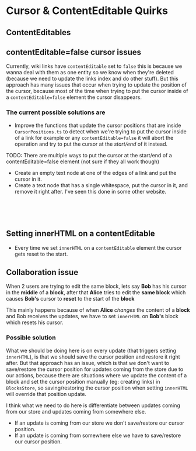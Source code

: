 # Cursor & ContentEditable Quirks


## ContentEditables

## contentEditable=false cursor issues
Currently, wiki links have `contentEditable` set to `false` this is because we wanna deal with them as one entity so we know when they're deleted (because we need to update the links index and do other stuff).
But this approach has many issues that occur when trying to update the position of the cursor, because most of the time when trying to put the cursor inside of a `contentEditable=false` element the cursor disappears.

### The current possible solutions are
- Improve the functions that update the cursor positions that are inside `CursorPositions.ts` to detect when we're trying to put the cursor inside of a link for example or any `contentEditable=false` it will abort the operation and try to put the cursor at the *start/end* of it instead.

TODO: There are multiple ways to put the cursor at the start/end of a contentEditable=false element (not sure if they all work though)
- Create an empty text node at one of the edges of a link and put the cursor in it.
- Create a text node that has a single whitespace, put the cursor in it, and remove it right after. I've seen this done in some other website.


<br />
<br />
<br />



## Setting innerHTML on a contentEditable
- Every time we set `innerHTML` on a `contentEditable` element the cursor gets reset to the start.

## Collaboration issue
When 2 users are trying to edit the same block, lets say **Bob** has his cursor in the **middle** of a **block**,
after that **Alice** tries to edit the **same block** which causes **Bob's** cursor to **reset** to the start of the **block**

This mainly happens because of when **Alice** *changes* the content of a **block** and Bob receives the updates, 
we have to set `innerHTML` on **Bob's** block which resets his cursor.

### Possible solution
What we should be doing here is on every update (that triggers setting `innerHTML`), is that we should save the cursor position and restore it right after.
But that approach has an issue, which is that we don't want to save/restore the cursor position for updates coming from the store due to our actions, 
because there are situations where we update the content of a block and set the cursor position manually (eg: creating links) in `BlocksStore`, so saving/restoring the cursor
position when setting `innerHTML` will override that position update.

I think what we need to do here is differentiate between updates coming from our store and updates coming from somewhere else.
- If an update is coming from our store we don't save/restore our cursor position.
- If an update is coming from somewhere else we have to save/restore our cursor position.